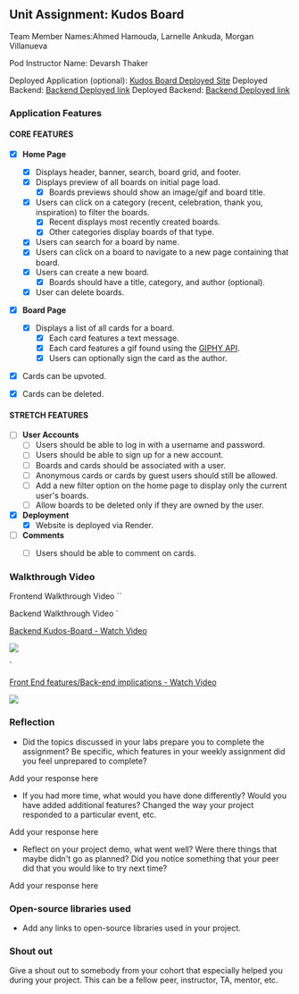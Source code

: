 ## Unit Assignment: Kudos Board

Team Member Names:Ahmed Hamouda, Larnelle Ankuda, Morgan Villanueva

Pod Instructor Name: Devarsh Thaker

Deployed Application (optional): [Kudos Board Deployed Site](ADD_LINK_HERE)
Deployed Backend: [Backend Deployed link](ADD_LINK_HERE)
Deployed Backend: [Backend Deployed link](ADD_LINK_HERE)



### Application Features

#### CORE FEATURES

- [X] **Home Page**
  - [X] Displays header, banner, search, board grid, and footer.
  - [X] Displays preview of all boards on initial page load.
    - [X] Boards previews should show an image/gif and board title.
  - [X] Users can click on a category (recent, celebration, thank you, inspiration) to filter the boards.
    - [X] Recent displays most recently created boards.
    - [X] Other categories display boards of that type.
  - [X] Users can search for a board by name.
  - [X] Users can click on a board to navigate to a new page containing that board.
  - [X] Users can create a new board.
    - [X] Boards should have a title, category, and author (optional).
  - [X] User can delete boards.
  
- [X] **Board Page**
  - [X] Displays a list of all cards for a board.
    -  [X] Each card features a text message.
    -  [X] Each card features a gif found using the [GIPHY API](https://developers.giphy.com/docs/api/).
    -  [X] Users can optionally sign the card as the author.  
-   [X] Cards can be upvoted.
-   [X] Cards can be deleted.


#### STRETCH FEATURES


- [ ] **User Accounts**
  - [ ] Users should be able to log in with a username and password.
  - [ ] Users should be able to sign up for a new account.
  - [ ]  Boards and cards should be associated with a user.
    - [ ]  Anonymous cards or cards by guest users should still be allowed.
  - [ ] Add a new filter option on the home page to display only the current user's boards.
  - [ ] Allow boards to be deleted only if they are owned by the user.
- [X] **Deployment**
  - [X] Website is deployed via Render.
- [ ] **Comments**
  - [ ] Users should be able to comment on cards.


### Walkthrough Video
Frontend Walkthrough Video
``

Backend Walkthrough Video
`<div>
    <a href="https://www.loom.com/share/3ba728e02bad4237a70186d4021f443c">
      <p>Backend Kudos-Board - Watch Video</p>
    </a>
    <a href="https://www.loom.com/share/3ba728e02bad4237a70186d4021f443c">
      <img style="max-width:300px;" src="https://cdn.loom.com/sessions/thumbnails/3ba728e02bad4237a70186d4021f443c-with-play.gif">
    </a>
  </div>`

  <div>
    <a href="https://www.loom.com/share/6b692694c39e4664affff7256b49084f">
      <p>Front End features/Back-end implications - Watch Video</p>
    </a>
    <a href="https://www.loom.com/share/6b692694c39e4664affff7256b49084f">
      <img style="max-width:300px;" src="https://cdn.loom.com/sessions/thumbnails/6b692694c39e4664affff7256b49084f-with-play.gif">
    </a>
  </div>

### Reflection

* Did the topics discussed in your labs prepare you to complete the assignment? Be specific, which features in your weekly assignment did you feel unprepared to complete?

Add your response here

* If you had more time, what would you have done differently? Would you have added additional features? Changed the way your project responded to a particular event, etc.
  
Add your response here

* Reflect on your project demo, what went well? Were there things that maybe didn't go as planned? Did you notice something that your peer did that you would like to try next time?

Add your response here

### Open-source libraries used

- Add any links to open-source libraries used in your project.

### Shout out

Give a shout out to somebody from your cohort that especially helped you during your project. This can be a fellow peer, instructor, TA, mentor, etc.
